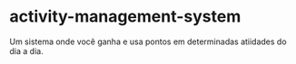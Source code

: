 # activity-management-system
Um sistema onde você ganha e usa pontos em determinadas atiidades do dia a dia.
